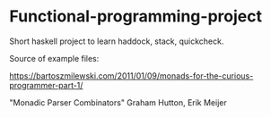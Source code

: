 # Functional-programming-project

Short haskell project to learn haddock, stack, quickcheck.

Source of example files:

https://bartoszmilewski.com/2011/01/09/monads-for-the-curious-programmer-part-1/

"Monadic Parser Combinators"
Graham Hutton, Erik Meijer 

